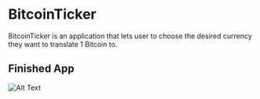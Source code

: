 # BitcoinTicker
BitcoinTicker is an application that lets user to choose the desired currency they want to translate 1 Bitcoin to.

## Finished App
![Alt Text](https://media.giphy.com/media/jU9ndwz6PjgBeeFGvy/giphy.gif)
